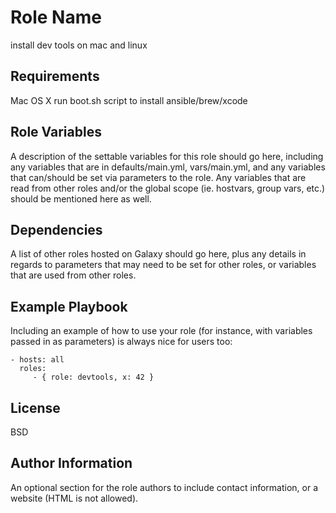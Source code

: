Role Name
=========

install dev tools on mac and linux

Requirements
------------

Mac OS X
run boot.sh script to install ansible/brew/xcode

Role Variables
--------------

A description of the settable variables for this role should go here, including
any variables that are in defaults/main.yml, vars/main.yml, and any variables
that can/should be set via parameters to the role. Any variables that are read
from other roles and/or the global scope (ie. hostvars, group vars, etc.) should
be mentioned here as well.

Dependencies
------------

A list of other roles hosted on Galaxy should go here, plus any details in
regards to parameters that may need to be set for other roles, or variables that
are used from other roles.

Example Playbook
----------------

Including an example of how to use your role (for instance, with variables
passed in as parameters) is always nice for users too:

    - hosts: all
      roles:
         - { role: devtools, x: 42 }

License
-------

BSD

Author Information
------------------

An optional section for the role authors to include contact information, or a
website (HTML is not allowed).
